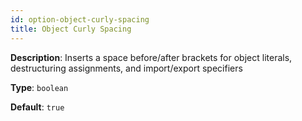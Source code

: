 ```yaml
---
id: option-object-curly-spacing
title: Object Curly Spacing
---
```

**Description**: Inserts a space before/after brackets for object literals, destructuring assignments, and import/export specifiers

**Type**: `boolean`

**Default**: `true`
